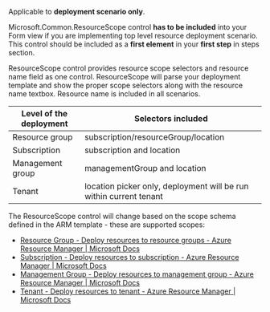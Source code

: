 Applicable to **deployment scenario only**.

Microsoft.Common.ResourceScope control **has to be included** into your Form view if you are implementing top level resource deployment scenario. This control should be included as a **first element** in your **first step** in steps section.

ResourceScope control provides resource scope selectors and resource name field as one control. ResourceScope will parse your deployment template and show the proper scope selectors along with the resource name textbox. Resource name is included in all scenarios.

| Level of the deployment | Selectors included |
| --- | --- |
| Resource group | subscription/resourceGroup/location |
| Subscription | subscription and location |
| Management group | managementGroup and location |
| Tenant | location picker only, deployment will be run within current tenant |

The ResourceScope control will change based on the scope schema defined in the ARM template - these are supported scopes:
- [Resource Group - Deploy resources to resource groups - Azure Resource Manager | Microsoft Docs](https://docs.microsoft.com/en-us/azure/azure-resource-manager/templates/deploy-to-resource-group?tabs=azure-cli#schema)
- [Subscription - Deploy resources to subscription - Azure Resource Manager | Microsoft Docs](https://docs.microsoft.com/en-us/azure/azure-resource-manager/templates/deploy-to-subscription?tabs=azure-cli#schema)
- [Management Group - Deploy resources to management group - Azure Resource Manager | Microsoft Docs](https://docs.microsoft.com/en-us/azure/azure-resource-manager/templates/deploy-to-management-group?tabs=azure-cli#schema)
- [Tenant - Deploy resources to tenant - Azure Resource Manager | Microsoft Docs](https://docs.microsoft.com/en-us/azure/azure-resource-manager/templates/deploy-to-tenant?tabs=azure-cli#schema)
